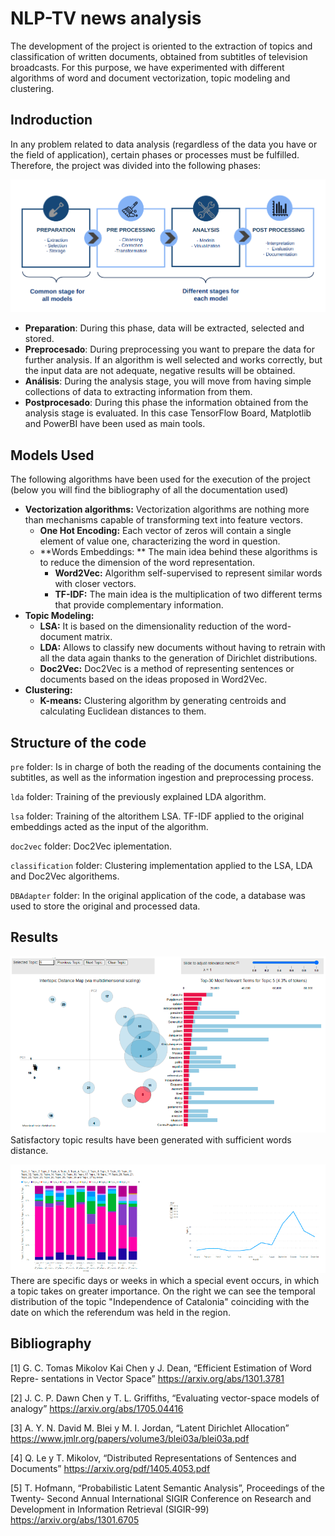 # NLP-TV news analysis
The development of the project is oriented to the extraction of topics and classification of written documents, obtained from subtitles of television broadcasts. For this purpose, we have experimented with different algorithms of word and document vectorization, topic modeling and clustering.
## Indroduction
In any problem related to data analysis (regardless of the data you have or the field of application), certain phases or processes must be fulfilled. Therefore, the project was divided into the following phases:

![alt text](https://github.com/caleb-vicente/NLP-TV-news-analysis/blob/main/img/stages_project.png)

- **Preparation**: During this phase, data will be extracted, selected and stored.
- **Preprocesado**: During preprocessing you want to prepare the data for further analysis. If an algorithm is well selected and works correctly, but the input data are not adequate, negative results will be obtained.
- **Análisis**: During the analysis stage, you will move from having simple collections of data to extracting information from them.
- **Postprocesado**: During this phase the information obtained from the analysis stage is evaluated. In this case TensorFlow Board, Matplotlib and PowerBI have been used as main tools.

## Models Used
The following algorithms have been used for the execution of the project (below you will find the bibliography of all the documentation used)

- **Vectorization algorithms:** Vectorization algorithms are nothing more than mechanisms capable of transforming text into feature vectors.
	- **One Hot Encoding:** Each vector of zeros will contain a single element of value one, characterizing the word in question.
	- **Words Embeddings: ** The main idea behind these algorithms is to reduce the dimension of the word representation.
		- **Word2Vec:** Algorithm self-supervised to represent similar words with closer vectors.
		- **TF-IDF:** The main idea is the multiplication of two different terms that provide complementary information.
- **Topic Modeling:**
	- **LSA:** It is based on the dimensionality reduction of the word-document matrix.
	- **LDA:** Allows to classify new documents without having to retrain with all the data again thanks to the generation of Dirichlet distributions.
	- **Doc2Vec:** Doc2Vec is a method of representing sentences or documents based on the ideas proposed in Word2Vec.
- **Clustering:**
	- **K-means:** Clustering algorithm by generating centroids and calculating Euclidean distances to them.

## Structure of the code
`pre` folder: Is in charge of both the reading of the documents containing the subtitles, as well as the information ingestion and preprocessing process.

`lda` folder: Training of the previously explained LDA algorithm.

`lsa` folder: Training of the altorithem LSA. TF-IDF applied to the original embeddings acted as the input of the algorithm.

`doc2vec` folder: Doc2Vec iplementation.

`classification` folder: Clustering implementation applied to the LSA, LDA and Doc2Vec algorithems.

`DBAdapter` folder: In the original application of the code, a database was used to store the original and processed data.
## Results

![alt text](https://github.com/caleb-vicente/NLP-TV-news-analysis/blob/main/img/topics.png)
Satisfactory topic results have been generated with sufficient words distance.

![alt text](https://github.com/caleb-vicente/NLP-TV-news-analysis/blob/main/img/topics_day.png)
There are specific days or weeks in which a special event occurs, in which a topic takes on greater importance. On the right we can see the temporal distribution of the topic "Independence of Catalonia" coinciding with the date on which the referendum was held in the region.

## Bibliography
[1] G. C. Tomas Mikolov Kai Chen y J. Dean, “Efficient Estimation of Word Repre-
sentations in Vector Space” https://arxiv.org/abs/1301.3781

[2] J. C. P. Dawn Chen y T. L. Griffiths, “Evaluating vector-space models of analogy” https://arxiv.org/abs/1705.04416

[3] A. Y. N. David M. Blei y M. I. Jordan, “Latent Dirichlet Allocation” https://www.jmlr.org/papers/volume3/blei03a/blei03a.pdf

[4] Q. Le y T. Mikolov, “Distributed Representations of Sentences and Documents” https://arxiv.org/pdf/1405.4053.pdf

[5] T. Hofmann, “Probabilistic Latent Semantic Analysis”, Proceedings of the Twenty-
Second Annual International SIGIR Conference on Research and Development in Information Retrieval (SIGIR-99) https://arxiv.org/abs/1301.6705
